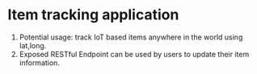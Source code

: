 # Item tracking application 
1. Potential usage: track IoT based items anywhere in the world using lat,long. 
2. Exposed RESTful Endpoint can be used by users to update their item information. 
